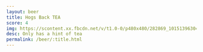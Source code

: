 ```yaml
---
layout: beer
title: Hogs Back TEA
score: 4
img: https://scontent.xx.fbcdn.net/v/t1.0-0/p480x480/282869_10151396304613745_908615539_n.jpg?oh=8780691c6a90ba01a3eaa6c9025194f2&oe=58C6EA82
desc: Only has a hint of tea
permalink: /beer/:title.html
---
```

